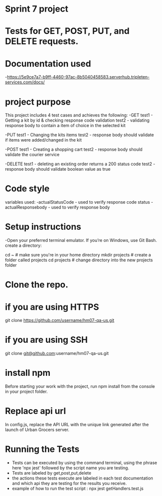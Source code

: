 # Sprint 7 project

# Tests for GET, POST, PUT, and DELETE requests.

# Documentation used
-https://5e9ce7a7-b9ff-4460-97ac-8b5040458583.serverhub.tripleten-services.com/docs/

# project purpose
This project includes 4 test cases and achieves the following:
-GET
test1 - Getting a kit by id & checking response code validation
test2 - validating response body to contain a item of choice in the selected kit

-PUT
test1 - Changing the kits items 
test2 - response body should validate if items were added/changed in the kit

-POST
test1 - Creating a shopping cart
test2 - response body should validate the courier service 

-DELETE
test1 - deleting an existing order returns a 200 status code
test2 - response body should validate boolean value as true

# Code style
variables used:
-actualStatusCode - used to verify response code status
-actualResponsebody - used to verify response body


# Setup instructions
-Open your preferred terminal emulator. If you’re on Windows, use Git Bash.
create a directory:

 cd ~               # make sure you're in your home directory
 mkdir projects     # create a folder called projects
 cd projects        # change directory into the new projects folder
  

# Clone the repo.

 # if you are using HTTPS
 git clone https://github.com/username/hm07-qa-us.git
 
 # if you are using SSH
 git clone git@github.com:username/hm07-qa-us.git

# install npm
Before starting your work with the project, run npm install from the console in your project folder. 

# Replace api url
In config.js, replace the API URL with the unique link generated after the launch of Urban Grocers server.

# Running the Tests
- Tests can be executed by using the command terminal, using the phrase here 'npx jest' followed by the script name you are testing.
- Tests are labeled by get,post,put,delete
- the actions these tests execute are labeled in each test documentation and which api they are testing for the results you receive.
- example of how to run the test script : npx jest getHandlers.test.js
